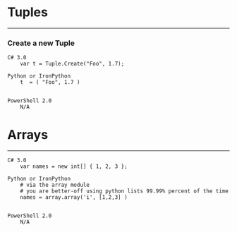 # Tuples				
---

### Create a new Tuple


```
C# 3.0	
	var t = Tuple.Create("Foo", 1.7);		

Python or IronPython		
	t  = ( "Foo", 1.7 )		


PowerShell 2.0	
	N/A		
```				
# Arrays				
---

```
C# 3.0	
	var names = new int[] { 1, 2, 3 };		

Python or IronPython	
	# via the array module
	# you are better-off using python lists 99.99% percent of the time
	names = array.array('i', [1,2,3] )
		

PowerShell 2.0	
	N/A		
```
